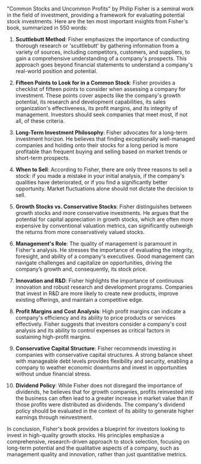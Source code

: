 "Common Stocks and Uncommon Profits" by Philip Fisher is a seminal work in the field of investment, providing a framework for evaluating potential stock investments. Here are the ten most important insights from Fisher's book, summarized in 550 words:

1. **Scuttlebutt Method**: Fisher emphasizes the importance of conducting thorough research or 'scuttlebutt' by gathering information from a variety of sources, including competitors, customers, and suppliers, to gain a comprehensive understanding of a company's prospects. This approach goes beyond financial statements to understand a company's real-world position and potential.

2. **Fifteen Points to Look for in a Common Stock**: Fisher provides a checklist of fifteen points to consider when assessing a company for investment. These points cover aspects like the company's growth potential, its research and development capabilities, its sales organization's effectiveness, its profit margins, and its integrity of management. Investors should seek companies that meet most, if not all, of these criteria.

3. **Long-Term Investment Philosophy**: Fisher advocates for a long-term investment horizon. He believes that finding exceptionally well-managed companies and holding onto their stocks for a long period is more profitable than frequent buying and selling based on market trends or short-term prospects.

4. **When to Sell**: According to Fisher, there are only three reasons to sell a stock: if you made a mistake in your initial analysis, if the company's qualities have deteriorated, or if you find a significantly better opportunity. Market fluctuations alone should not dictate the decision to sell.

5. **Growth Stocks vs. Conservative Stocks**: Fisher distinguishes between growth stocks and more conservative investments. He argues that the potential for capital appreciation in growth stocks, which are often more expensive by conventional valuation metrics, can significantly outweigh the returns from more conservatively valued stocks.

6. **Management's Role**: The quality of management is paramount in Fisher's analysis. He stresses the importance of evaluating the integrity, foresight, and ability of a company's executives. Good management can navigate challenges and capitalize on opportunities, driving the company’s growth and, consequently, its stock price.

7. **Innovation and R&D**: Fisher highlights the importance of continuous innovation and robust research and development programs. Companies that invest in R&D are more likely to create new products, improve existing offerings, and maintain a competitive edge.

8. **Profit Margins and Cost Analysis**: High profit margins can indicate a company's efficiency and its ability to price products or services effectively. Fisher suggests that investors consider a company's cost analysis and its ability to control expenses as critical factors in sustaining high-profit margins.

9. **Conservative Capital Structure**: Fisher recommends investing in companies with conservative capital structures. A strong balance sheet with manageable debt levels provides flexibility and security, enabling a company to weather economic downturns and invest in opportunities without undue financial stress.

10. **Dividend Policy**: While Fisher does not disregard the importance of dividends, he believes that for growth companies, profits reinvested into the business can often lead to a greater increase in market value than if those profits were distributed as dividends. The company's dividend policy should be evaluated in the context of its ability to generate higher earnings through reinvestment.

In conclusion, Fisher's book provides a blueprint for investors looking to invest in high-quality growth stocks. His principles emphasize a comprehensive, research-driven approach to stock selection, focusing on long-term potential and the qualitative aspects of a company, such as management quality and innovation, rather than just quantitative metrics.